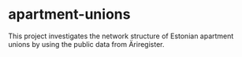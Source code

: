 # apartment-unions
This project investigates the network structure of Estonian apartment unions by using the public data from Äriregister. 
